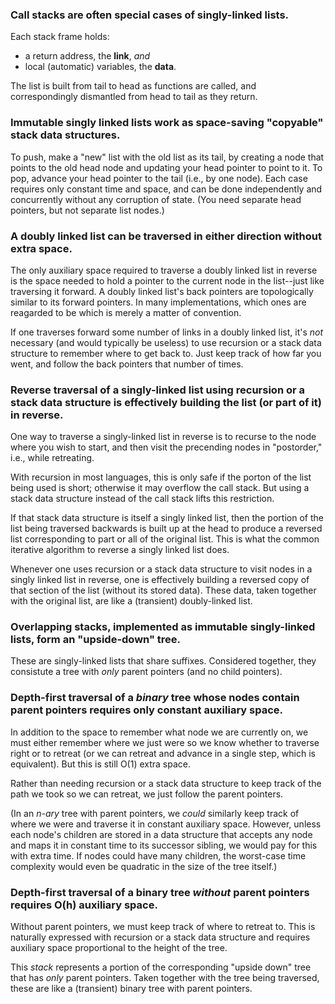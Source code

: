 ### Call stacks are often special cases of singly-linked lists.

Each stack frame holds:

- a return address, the **link**, *and*
- local (automatic) variables, the **data**.

The list is built from tail to head as functions are called, and correspondingly dismantled from head to tail as they return.

### Immutable singly linked lists work as space-saving "copyable" stack data structures.

To push, make a "new" list with the old list as its tail, by creating a node that points to the old head node and updating your head pointer to point to it. To pop, advance your head pointer to the tail (i.e., by one node). Each case requires only constant time and space, and can be done independently and concurrently without any corruption of state. (You need separate head pointers, but not separate list nodes.)

### A doubly linked list can be traversed in either direction without extra space.

The only auxiliary space required to traverse a doubly linked list in reverse is the space needed to hold a pointer to the current node in the list--just like traversing it forward. A doubly linked list's back pointers are topologically similar to its forward pointers. In many implementations, which ones are reagarded to be which is merely a matter of convention.

If one traverses forward some number of links in a doubly linked list, it's *not* necessary (and would typically be useless) to use recursion or a stack data structure to remember where to get back to. Just keep track of how far you went, and follow the back pointers that number of times.

### Reverse traversal of a singly-linked list using recursion or a stack data structure is effectively building the list (or part of it) in reverse.

One way to traverse a singly-linked list in reverse is to recurse to the node where you wish to start, and then visit the precending nodes in "postorder," i.e., while retreating.

With recursion in most languages, this is only safe if the porton of the list being used is short; otherwise it may overflow the call stack. But using a stack data structure instead of the call stack lifts this restriction.

If that stack data structure is itself a singly linked list, then the portion of the list being traversed backwards is built up at the head to produce a reversed list corresponding to part or all of the original list. This is what the common iterative algorithm to reverse a singly linked list does.

Whenever one uses recursion or a stack data structure to visit nodes in a singly linked list in reverse, one is effectively building a reversed copy of that section of the list (without its stored data). These data, taken together with the original list, are like a (transient) doubly-linked list.

### Overlapping stacks, implemented as immutable singly-linked lists, form an "upside-down" tree.

These are singly-linked lists that share suffixes. Considered together, they consistute a tree with *only* parent pointers (and no child pointers).

### Depth-first traversal of a *binary* tree whose nodes contain parent pointers requires only constant auxiliary space.

In addition to the space to remember what node we are currently on, we must either remember where we just were so we know whether to traverse right or to retreat (or we can retreat and advance in a single step, which is equivalent). But this is still O(1) extra space.

Rather than needing recursion or a stack data structure to keep track of the path we took so we can retreat, we just follow the parent pointers.

(In an *n-ary* tree with parent pointers, we *could* similarly keep track of where we were and traverse it in constant auxiliary space. However, unless each node's children are stored in a data structure that accepts any node and maps it in constant time to its successor sibling, we would pay for this with extra time. If nodes could have many children, the worst-case time complexity would even be quadratic in the size of the tree itself.)

### Depth-first traversal of a binary tree *without* parent pointers requires O(h) auxiliary space.

Without parent pointers, we must keep track of where to retreat to. This is naturally expressed with recursion or a stack data structure and requires auxiliary space proportional to the height of the tree.

This *stack* represents a portion of the corresponding "upside down" tree that has *only* parent pointers. Taken together with the tree being traversed, these are like a (transient) binary tree with parent pointers.
